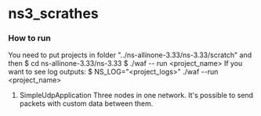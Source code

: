 # ns3_scrathes

### How to run
You need to put projects in folder "../ns-allinone-3.33/ns-3.33/scratch" and then
$ cd ns-allinone-3.33/ns-3.33
$ ./waf -- run <project_name>
If you want to see log outputs:
$ NS_LOG="<project_logs>" ./waf --run <project_name>

1. SimpleUdpApplication
Three nodes in one network. It's possible to send packets with custom data between them. 